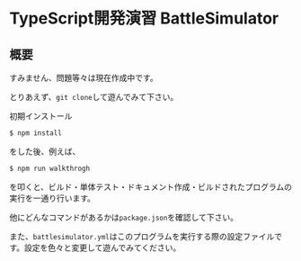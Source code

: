 # TypeScript開発演習 BattleSimulator

## 概要

すみません、問題等々は現在作成中です。

とりあえず、`git clone`して遊んでみて下さい。

初期インストール

```bash
$ npm install
```

をした後、例えば、

```bash
$ npm run walkthrogh
```

を叩くと、ビルド・単体テスト・ドキュメント作成・ビルドされたプログラムの実行を一通り行います。

他にどんなコマンドがあるかは`package.json`を確認して下さい。

また、`battlesimulator.yml`はこのプログラムを実行する際の設定ファイルです。設定を色々と変更して遊んでみてください。
